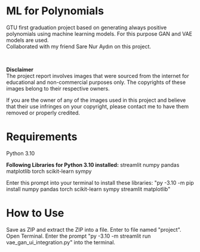 # ML for Polynomials
GTU first graduation project based on generating always positive polynomials using machine learning models. For this purpose GAN and VAE models are used. <br>
Collaborated with my friend Sare Nur Aydın on this project.

<br>

**Disclaimer**  
The project report involves images that were sourced from the internet for educational and non-commercial purposes only. The copyrights of these images belong to their respective owners.

If you are the owner of any of the images used in this project and believe that their use infringes on your copyright, please contact me to have them removed or properly credited.

# Requirements
Python 3.10

**Following Libraries for Python 3.10 installed:**
streamlit
numpy
pandas
matplotlib
torch
scikit-learn
sympy

Enter this prompt into your terminal to install these libraries: "py -3.10 -m pip install numpy pandas torch scikit-learn sympy streamlit matplotlib"

# How to Use

Save as ZIP and extract the ZIP into a file.
Enter to file named "project".
Open Terminal.
Enter the prompt "py -3.10 -m streamlit run vae_gan_ui_integration.py" into the terminal.